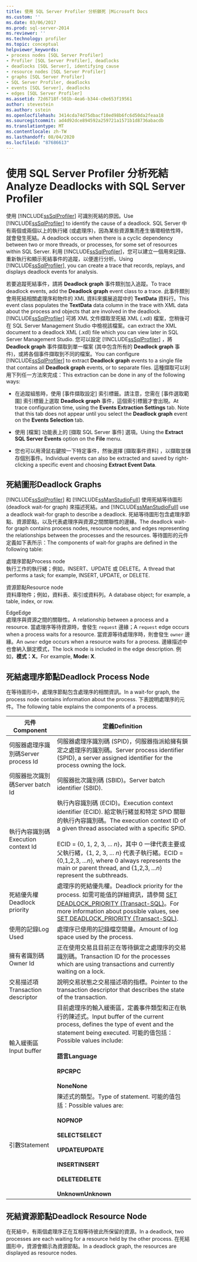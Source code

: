 ```yaml
---
title: 使用 SQL Server Profiler 分析鎖死 |Microsoft Docs
ms.custom: ''
ms.date: 03/06/2017
ms.prod: sql-server-2014
ms.reviewer: ''
ms.technology: profiler
ms.topic: conceptual
helpviewer_keywords:
- process nodes [SQL Server Profiler]
- Profiler [SQL Server Profiler], deadlocks
- deadlocks [SQL Server], identifying cause
- resource nodes [SQL Server Profiler]
- graphs [SQL Server Profiler]
- SQL Server Profiler, deadlocks
- events [SQL Server], deadlocks
- edges [SQL Server Profiler]
ms.assetid: 72d6718f-501b-4ea6-b344-c0e653f19561
author: stevestein
ms.author: sstein
ms.openlocfilehash: 3414cda74d75dbacf10ed98b6fc6d50da2feaa18
ms.sourcegitcommit: ad4d92dce894592a259721a1571b1d8736abacdb
ms.translationtype: MT
ms.contentlocale: zh-TW
ms.lasthandoff: 08/04/2020
ms.locfileid: "87686613"
---
```

# <a name="analyze-deadlocks-with-sql-server-profiler"></a><span data-ttu-id="f06d4-102">使用 SQL Server Profiler 分析死結</span><span class="sxs-lookup"><span data-stu-id="f06d4-102">Analyze Deadlocks with SQL Server Profiler</span></span>
  <span data-ttu-id="f06d4-103">使用 [!INCLUDE[ssSqlProfiler](../../includes/sssqlprofiler-md.md)] 可識別死結的原因。</span><span class="sxs-lookup"><span data-stu-id="f06d4-103">Use [!INCLUDE[ssSqlProfiler](../../includes/sssqlprofiler-md.md)] to identify the cause of a deadlock.</span></span> <span data-ttu-id="f06d4-104">SQL Server 中有兩個或兩個以上的執行緒 (或處理序)，因為某些資源集而產生循環相依性時，就會發生死結。</span><span class="sxs-lookup"><span data-stu-id="f06d4-104">A deadlock occurs when there is a cyclic dependency between two or more threads, or processes, for some set of resources within SQL Server.</span></span> <span data-ttu-id="f06d4-105">利用 [!INCLUDE[ssSqlProfiler](../../includes/sssqlprofiler-md.md)]，您可以建立一個用來記錄、重新執行和顯示死結事件的追蹤，以便進行分析。</span><span class="sxs-lookup"><span data-stu-id="f06d4-105">Using [!INCLUDE[ssSqlProfiler](../../includes/sssqlprofiler-md.md)], you can create a trace that records, replays, and displays deadlock events for analysis.</span></span>  
  
 <span data-ttu-id="f06d4-106">若要追蹤死結事件，請將 **Deadlock graph** 事件類別加入追蹤。</span><span class="sxs-lookup"><span data-stu-id="f06d4-106">To trace deadlock events, add the **Deadlock graph** event class to a trace.</span></span> <span data-ttu-id="f06d4-107">此事件類別會用死結相關處理序和物件的 XML 資料來擴展追蹤中的 **TextData** 資料行。</span><span class="sxs-lookup"><span data-stu-id="f06d4-107">This event class populates the **TextData** data column in the trace with XML data about the process and objects that are involved in the deadlock.</span></span> [!INCLUDE[ssSqlProfiler](../../includes/sssqlprofiler-md.md)] <span data-ttu-id="f06d4-108">可將 XML 文件擷取至死結 XML (.xdl) 檔案，您稍後可在 SQL Server Management Studio 中檢視該檔案。</span><span class="sxs-lookup"><span data-stu-id="f06d4-108">can extract the XML document to a deadlock XML (.xdl) file which you can view later in SQL Server Management Studio.</span></span> <span data-ttu-id="f06d4-109">您可以設定 [!INCLUDE[ssSqlProfiler](../../includes/sssqlprofiler-md.md)] ，將 **Deadlock graph** 事件擷取到單一檔案 (其中包含所有的 **Deadlock graph** 事件)，或將各個事件擷取到不同的檔案。</span><span class="sxs-lookup"><span data-stu-id="f06d4-109">You can configure [!INCLUDE[ssSqlProfiler](../../includes/sssqlprofiler-md.md)] to extract **Deadlock graph** events to a single file that contains all **Deadlock graph** events, or to separate files.</span></span> <span data-ttu-id="f06d4-110">這種擷取可以利用下列任一方法來完成：</span><span class="sxs-lookup"><span data-stu-id="f06d4-110">This extraction can be done in any of the following ways:</span></span>  
  
-   <span data-ttu-id="f06d4-111">在追蹤組態時，使用 [事件擷取設定]  索引標籤。請注意，您需在 [事件選取範圍]  索引標籤上選取 **Deadlock graph** 事件，這個索引標籤才會出現。</span><span class="sxs-lookup"><span data-stu-id="f06d4-111">At trace configuration time, using the **Events Extraction Settings** tab. Note that this tab does not appear until you select the **Deadlock graph** event on the **Events Selection** tab.</span></span>  
  
-   <span data-ttu-id="f06d4-112">使用 [檔案]  功能表上的 [擷取 SQL Server 事件]  選項。</span><span class="sxs-lookup"><span data-stu-id="f06d4-112">Using the **Extract SQL Server Events** option on the **File** menu.</span></span>  
  
-   <span data-ttu-id="f06d4-113">您也可以用滑鼠右鍵按一下特定事件，然後選擇 [擷取事件資料]  ，以擷取並儲存個別事件。</span><span class="sxs-lookup"><span data-stu-id="f06d4-113">Individual events can also be extracted and saved by right-clicking a specific event and choosing **Extract Event Data**.</span></span>  
  
## <a name="deadlock-graphs"></a><span data-ttu-id="f06d4-114">死結圖形</span><span class="sxs-lookup"><span data-stu-id="f06d4-114">Deadlock Graphs</span></span>  
 [!INCLUDE[ssSqlProfiler](../../includes/sssqlprofiler-md.md)] <span data-ttu-id="f06d4-115">和 [!INCLUDE[ssManStudioFull](../../includes/ssmanstudiofull-md.md)] 使用死結等待圖形 (deadlock wait-for graph) 來描述死結。</span><span class="sxs-lookup"><span data-stu-id="f06d4-115">and [!INCLUDE[ssManStudioFull](../../includes/ssmanstudiofull-md.md)] use a deadlock wait-for graph to describe a deadlock.</span></span> <span data-ttu-id="f06d4-116">死結等待圖形包含處理序節點、資源節點，以及代表處理序與資源之間關聯性的邊緣。</span><span class="sxs-lookup"><span data-stu-id="f06d4-116">The deadlock wait-for graph contains process nodes, resource nodes, and edges representing the relationships between the processes and the resources.</span></span> <span data-ttu-id="f06d4-117">等待圖形的元件定義如下表所示：</span><span class="sxs-lookup"><span data-stu-id="f06d4-117">The components of wait-for graphs are defined in the following table:</span></span>  
  
 <span data-ttu-id="f06d4-118">處理序節點</span><span class="sxs-lookup"><span data-stu-id="f06d4-118">Process node</span></span>  
 <span data-ttu-id="f06d4-119">執行工作的執行緒；例如，INSERT、UPDATE 或 DELETE。</span><span class="sxs-lookup"><span data-stu-id="f06d4-119">A thread that performs a task; for example, INSERT, UPDATE, or DELETE.</span></span>  
  
 <span data-ttu-id="f06d4-120">資源節點</span><span class="sxs-lookup"><span data-stu-id="f06d4-120">Resource node</span></span>  
 <span data-ttu-id="f06d4-121">資料庫物件；例如，資料表、索引或資料列。</span><span class="sxs-lookup"><span data-stu-id="f06d4-121">A database object; for example, a table, index, or row.</span></span>  
  
 <span data-ttu-id="f06d4-122">Edge</span><span class="sxs-lookup"><span data-stu-id="f06d4-122">Edge</span></span>  
 <span data-ttu-id="f06d4-123">處理序與資源之間的關聯性。</span><span class="sxs-lookup"><span data-stu-id="f06d4-123">A relationship between a process and a resource.</span></span> <span data-ttu-id="f06d4-124">當處理序等待資源時，會發生 `request` 邊緣；</span><span class="sxs-lookup"><span data-stu-id="f06d4-124">A `request` edge occurs when a process waits for a resource.</span></span> <span data-ttu-id="f06d4-125">當資源等待處理序時，則會發生 `owner` 邊緣。</span><span class="sxs-lookup"><span data-stu-id="f06d4-125">An `owner` edge occurs when a resource waits for a process.</span></span> <span data-ttu-id="f06d4-126">邊緣描述中也會納入鎖定模式，</span><span class="sxs-lookup"><span data-stu-id="f06d4-126">The lock mode is included in the edge description.</span></span> <span data-ttu-id="f06d4-127">例如，**模式：X**。</span><span class="sxs-lookup"><span data-stu-id="f06d4-127">For example, **Mode: X**.</span></span>  
  
## <a name="deadlock-process-node"></a><span data-ttu-id="f06d4-128">死結處理序節點</span><span class="sxs-lookup"><span data-stu-id="f06d4-128">Deadlock Process Node</span></span>  
 <span data-ttu-id="f06d4-129">在等待圖形中，處理序節點包含處理序的相關資訊。</span><span class="sxs-lookup"><span data-stu-id="f06d4-129">In a wait-for graph, the process node contains information about the process.</span></span> <span data-ttu-id="f06d4-130">下表說明處理序的元件。</span><span class="sxs-lookup"><span data-stu-id="f06d4-130">The following table explains the components of a process.</span></span>  
  
|<span data-ttu-id="f06d4-131">元件</span><span class="sxs-lookup"><span data-stu-id="f06d4-131">Component</span></span>|<span data-ttu-id="f06d4-132">定義</span><span class="sxs-lookup"><span data-stu-id="f06d4-132">Definition</span></span>|  
|---------------|----------------|  
|<span data-ttu-id="f06d4-133">伺服器處理序識別碼</span><span class="sxs-lookup"><span data-stu-id="f06d4-133">Server process Id</span></span>|<span data-ttu-id="f06d4-134">伺服器處理序識別碼 (SPID)，伺服器指派給擁有鎖定之處理序的識別碼。</span><span class="sxs-lookup"><span data-stu-id="f06d4-134">Server process identifier (SPID), a server assigned identifier for the process owning the lock.</span></span>|  
|<span data-ttu-id="f06d4-135">伺服器批次識別碼</span><span class="sxs-lookup"><span data-stu-id="f06d4-135">Server batch Id</span></span>|<span data-ttu-id="f06d4-136">伺服器批次識別碼 (SBID)。</span><span class="sxs-lookup"><span data-stu-id="f06d4-136">Server batch identifier (SBID).</span></span>|  
|<span data-ttu-id="f06d4-137">執行內容識別碼</span><span class="sxs-lookup"><span data-stu-id="f06d4-137">Execution context Id</span></span>|<span data-ttu-id="f06d4-138">執行內容識別碼 (ECID)。</span><span class="sxs-lookup"><span data-stu-id="f06d4-138">Execution context identifier (ECID).</span></span> <span data-ttu-id="f06d4-139">給定執行緒並和特定 SPID 關聯的執行內容識別碼。</span><span class="sxs-lookup"><span data-stu-id="f06d4-139">The execution context ID of a given thread associated with a specific SPID.</span></span><br /><br /> <span data-ttu-id="f06d4-140">ECID = {0, 1, 2, 3, ... *n*}，其中 0 一律代表主要或父執行緒，{1, 2, 3, ... *n*} 代表子執行緒。</span><span class="sxs-lookup"><span data-stu-id="f06d4-140">ECID = {0,1,2,3, *...n*}, where 0 always represents the main or parent thread, and {1,2,3, *...n*} represent the subthreads.</span></span>|  
|<span data-ttu-id="f06d4-141">死結優先權</span><span class="sxs-lookup"><span data-stu-id="f06d4-141">Deadlock priority</span></span>|<span data-ttu-id="f06d4-142">處理序的死結優先權。</span><span class="sxs-lookup"><span data-stu-id="f06d4-142">Deadlock priority for the process.</span></span> <span data-ttu-id="f06d4-143">如需可能值的詳細資訊，請參閱 [SET DEADLOCK_PRIORITY &#40;Transact-SQL&#41;](/sql/t-sql/statements/set-deadlock-priority-transact-sql)。</span><span class="sxs-lookup"><span data-stu-id="f06d4-143">For more information about possible values, see [SET DEADLOCK_PRIORITY &#40;Transact-SQL&#41;](/sql/t-sql/statements/set-deadlock-priority-transact-sql).</span></span>|  
|<span data-ttu-id="f06d4-144">使用的記錄</span><span class="sxs-lookup"><span data-stu-id="f06d4-144">Log Used</span></span>|<span data-ttu-id="f06d4-145">處理序已使用的記錄檔空間量。</span><span class="sxs-lookup"><span data-stu-id="f06d4-145">Amount of log space used by the process.</span></span>|  
|<span data-ttu-id="f06d4-146">擁有者識別碼</span><span class="sxs-lookup"><span data-stu-id="f06d4-146">Owner Id</span></span>|<span data-ttu-id="f06d4-147">正在使用交易且目前正在等待鎖定之處理序的交易識別碼。</span><span class="sxs-lookup"><span data-stu-id="f06d4-147">Transaction ID for the processes which are using transactions and currently waiting on a lock.</span></span>|  
|<span data-ttu-id="f06d4-148">交易描述項</span><span class="sxs-lookup"><span data-stu-id="f06d4-148">Transaction descriptor</span></span>|<span data-ttu-id="f06d4-149">說明交易狀態之交易描述項的指標。</span><span class="sxs-lookup"><span data-stu-id="f06d4-149">Pointer to the transaction descriptor that describes the state of the transaction.</span></span>|  
|<span data-ttu-id="f06d4-150">輸入緩衝區</span><span class="sxs-lookup"><span data-stu-id="f06d4-150">Input buffer</span></span>|<span data-ttu-id="f06d4-151">目前處理序的輸入緩衝區，定義事件類型和正在執行的陳述式。</span><span class="sxs-lookup"><span data-stu-id="f06d4-151">Input buffer of the current process, defines the type of event and the statement being executed.</span></span> <span data-ttu-id="f06d4-152">可能的值包括：</span><span class="sxs-lookup"><span data-stu-id="f06d4-152">Possible values include:</span></span><br /><br /> <span data-ttu-id="f06d4-153">**語言**</span><span class="sxs-lookup"><span data-stu-id="f06d4-153">**Language**</span></span><br /><br /> <span data-ttu-id="f06d4-154">**RPC**</span><span class="sxs-lookup"><span data-stu-id="f06d4-154">**RPC**</span></span><br /><br /> <span data-ttu-id="f06d4-155">**None**</span><span class="sxs-lookup"><span data-stu-id="f06d4-155">**None**</span></span>|  
|<span data-ttu-id="f06d4-156">引數</span><span class="sxs-lookup"><span data-stu-id="f06d4-156">Statement</span></span>|<span data-ttu-id="f06d4-157">陳述式的類型。</span><span class="sxs-lookup"><span data-stu-id="f06d4-157">Type of statement.</span></span> <span data-ttu-id="f06d4-158">可能的值包括：</span><span class="sxs-lookup"><span data-stu-id="f06d4-158">Possible values are:</span></span><br /><br /> <span data-ttu-id="f06d4-159">**NOP**</span><span class="sxs-lookup"><span data-stu-id="f06d4-159">**NOP**</span></span><br /><br /> <span data-ttu-id="f06d4-160">**SELECT**</span><span class="sxs-lookup"><span data-stu-id="f06d4-160">**SELECT**</span></span><br /><br /> <span data-ttu-id="f06d4-161">**UPDATE**</span><span class="sxs-lookup"><span data-stu-id="f06d4-161">**UPDATE**</span></span><br /><br /> <span data-ttu-id="f06d4-162">**INSERT**</span><span class="sxs-lookup"><span data-stu-id="f06d4-162">**INSERT**</span></span><br /><br /> <span data-ttu-id="f06d4-163">**DELETE**</span><span class="sxs-lookup"><span data-stu-id="f06d4-163">**DELETE**</span></span><br /><br /> <span data-ttu-id="f06d4-164">**Unknown**</span><span class="sxs-lookup"><span data-stu-id="f06d4-164">**Unknown**</span></span>|  
  
## <a name="deadlock-resource-node"></a><span data-ttu-id="f06d4-165">死結資源節點</span><span class="sxs-lookup"><span data-stu-id="f06d4-165">Deadlock Resource Node</span></span>  
 <span data-ttu-id="f06d4-166">在死結中，有兩個處理序正在互相等待彼此所保留的資源。</span><span class="sxs-lookup"><span data-stu-id="f06d4-166">In a deadlock, two processes are each waiting for a resource held by the other process.</span></span> <span data-ttu-id="f06d4-167">在死結圖形中，資源會顯示為資源節點。</span><span class="sxs-lookup"><span data-stu-id="f06d4-167">In a deadlock graph, the resources are displayed as resource nodes.</span></span>  
  
  
